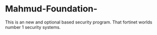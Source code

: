 # Mahmud-Foundation-
This is an new and optional based security program. That fortinet worlds number 1 security systems.
